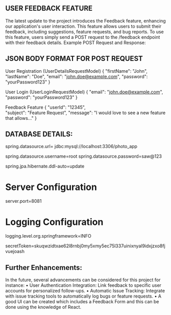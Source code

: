 ## USER FEEDBACK FEATURE
The latest update to the project introduces the Feedback feature, enhancing our application's user interaction. This feature allows users to submit their feedback, including suggestions, feature requests, and bug reports. 
To use this feature, users simply send a POST request to the /feedback endpoint with their feedback details. Example POST Request and Response: 

## JSON BODY FORMAT FOR POST REQUEST

User Registration (UserDetailsRequestModel)
{
    "firstName": "John",
    "lastName": "Doe",
    "email": "john.doe@example.com",
    "password": "yourPassword123"
}

User Login (UserLoginRequestModel)
{
    "email": "john.doe@example.com",
    "password": "yourPassword123"
}

Feedback Feature
{
    "userId": "12345",   
    "subject": "Feature Request",
    "message": "I would love to see a new feature that allows..."
}

## DATABASE DETAILS:

spring.datasource.url= jdbc:mysql://localhost:3306/photo_app

spring.datasource.username=root
spring.datasource.password=saw@123

spring.jpa.hibernate.ddl-auto=update

# Server Configuration
server.port=8081
# Logging Configuration
logging.level.org.springframework=INFO

secretToken=skuqwzidtxae62l8rnbj0my5xmy5ec75l337uinixnyal9idxjzxo8fjvuejoash

## Further Enhancements: 
In the future, several advancements can be considered for this project for instance:
•	User Authentication Integration: Link feedback to specific user accounts for personalized follow-ups. 
•	Automatic Issue Tracking: Integrate with issue tracking tools to automatically log bugs or feature requests.
•	A good UI can be created which includes a Feedback Form and this can be done using the knowledge of React.
